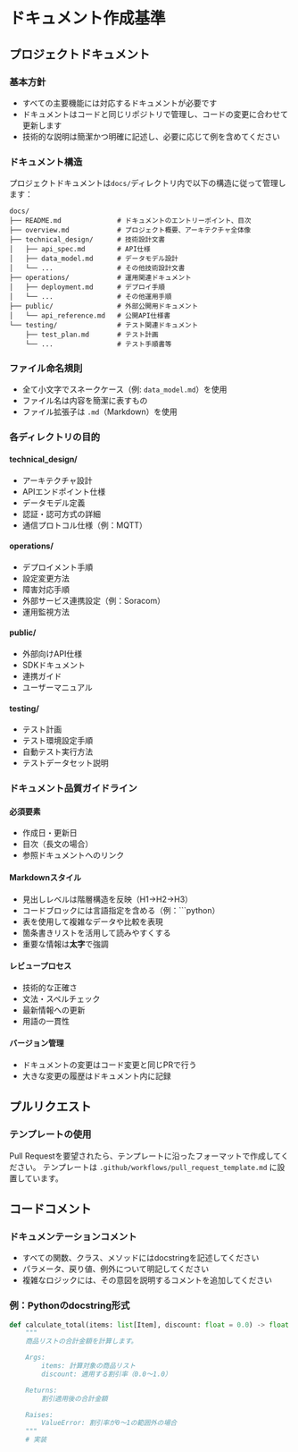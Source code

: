# ドキュメント作成基準

## プロジェクトドキュメント

### 基本方針

- すべての主要機能には対応するドキュメントが必要です
- ドキュメントはコードと同じリポジトリで管理し、コードの変更に合わせて更新します
- 技術的な説明は簡潔かつ明確に記述し、必要に応じて例を含めてください

### ドキュメント構造

プロジェクトドキュメントは`docs/`ディレクトリ内で以下の構造に従って管理します：

```text
docs/
├── README.md              # ドキュメントのエントリーポイント、目次
├── overview.md            # プロジェクト概要、アーキテクチャ全体像
├── technical_design/      # 技術設計文書
│   ├── api_spec.md        # API仕様
│   ├── data_model.md      # データモデル設計
│   └── ...                # その他技術設計文書
├── operations/            # 運用関連ドキュメント
│   ├── deployment.md      # デプロイ手順
│   └── ...                # その他運用手順
├── public/                # 外部公開用ドキュメント
│   └── api_reference.md   # 公開API仕様書
└── testing/               # テスト関連ドキュメント
    ├── test_plan.md       # テスト計画
    └── ...                # テスト手順書等
```

### ファイル命名規則

- 全て小文字でスネークケース（例: `data_model.md`）を使用
- ファイル名は内容を簡潔に表すもの
- ファイル拡張子は `.md`（Markdown）を使用

### 各ディレクトリの目的

#### technical_design/

- アーキテクチャ設計
- APIエンドポイント仕様
- データモデル定義
- 認証・認可方式の詳細
- 通信プロトコル仕様（例：MQTT）

#### operations/

- デプロイメント手順
- 設定変更方法
- 障害対応手順
- 外部サービス連携設定（例：Soracom）
- 運用監視方法

#### public/

- 外部向けAPI仕様
- SDKドキュメント
- 連携ガイド
- ユーザーマニュアル

#### testing/

- テスト計画
- テスト環境設定手順
- 自動テスト実行方法
- テストデータセット説明

### ドキュメント品質ガイドライン

#### 必須要素

- 作成日・更新日
- 目次（長文の場合）
- 参照ドキュメントへのリンク

#### Markdownスタイル

- 見出しレベルは階層構造を反映（H1→H2→H3）
- コードブロックには言語指定を含める（例：```python）
- 表を使用して複雑なデータや比較を表現
- 箇条書きリストを活用して読みやすくする
- 重要な情報は**太字**で強調

#### レビュープロセス

- 技術的な正確さ
- 文法・スペルチェック
- 最新情報への更新
- 用語の一貫性

#### バージョン管理

- ドキュメントの変更はコード変更と同じPRで行う
- 大きな変更の履歴はドキュメント内に記録

## プルリクエスト

### テンプレートの使用

Pull Requestを要望されたら、テンプレートに沿ったフォーマットで作成してください。
テンプレートは `.github/workflows/pull_request_template.md` に設置しています。

## コードコメント

### ドキュメンテーションコメント

- すべての関数、クラス、メソッドにはdocstringを記述してください
- パラメータ、戻り値、例外について明記してください
- 複雑なロジックには、その意図を説明するコメントを追加してください

### 例：Pythonのdocstring形式

```python
def calculate_total(items: list[Item], discount: float = 0.0) -> float:
    """
    商品リストの合計金額を計算します。

    Args:
        items: 計算対象の商品リスト
        discount: 適用する割引率（0.0〜1.0）

    Returns:
        割引適用後の合計金額

    Raises:
        ValueError: 割引率が0〜1の範囲外の場合
    """
    # 実装
```
